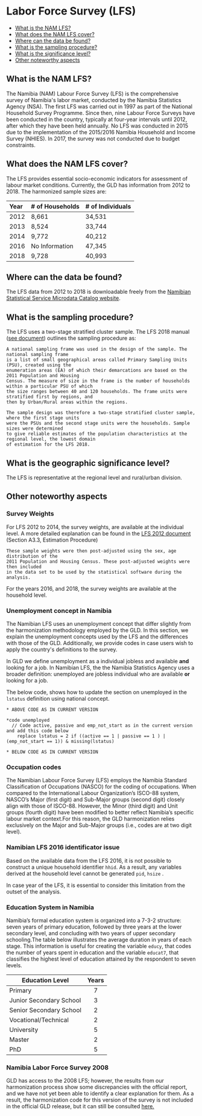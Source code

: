 # Labor Force Survey (LFS)

- [What is the NAM LFS?](#what-is-the-nam-lfs)
- [What does the NAM LFS cover?](#what-does-the-nam-lfs-cover)
- [Where can the data be found?](#where-can-the-data-be-found)
- [What is the sampling procedure?](#what-is-the-sampling-procedure)
- [What is the significance level?](#what-is-the-geographic-significance-level)
- [Other noteworthy aspects](#other-noteworthy-aspects)

## What is the NAM LFS?

The Namibia (NAM) Labour Force Survey (LFS) is the comprehensive survey of Namibia's labor market, conducted by the Namibia Statistics Agency (NSA). The first LFS was carried out in 1997 as part of the National Household Survey Programme. Since then, nine Labour Force Surveys have been conducted in the country, typically at four-year intervals until 2012, after which they have been held annually. No LFS was conducted in 2015 due to the implementation of the 2015/2016 Namibia Household and Income Survey (NHIES). In 2017, the survey was not conducted due to budget constraints.

## What does the NAM LFS cover?

The LFS provides essential socio-economic indicators for assessment of labour market conditions. Currently, the GLD has information from 2012 to 2018. The harmonized sample sizes are: 

| Year  | # of Households         | # of Individuals |
| :---- | :--------------         | :--------------- |
| 2012  | 8,661                   | 34,531           |
| 2013  | 8,524                   | 33,744           |
| 2014  | 9,772                   | 40,212           |
| 2016  | No Information          | 47,345           |
| 2018  | 9,728                   | 40,993           |


## Where can the data be found?

The LFS data from 2012 to 2018 is downloadable freely from the [Namibian Statistical Service Microdata Catalog website](https://microdata.nsanamibia.com/index.php/catalog/?page=1&sk=lfs&ps=15).

## What is the sampling procedure?

The LFS uses a two-stage stratified cluster 
sample. The LFS 2018 manual ([see document](utilities/2018%20Labour%20Force%20Survey%20Report%20.pdf)) outlines the sampling procedure as:

```
A national sampling frame was used in the design of the sample. The national sampling frame 
is a list of small geographical areas called Primary Sampling Units (PSU), created using the 
enumeration areas (EA) of which their demarcations are based on the 2011 Population and Housing 
Census. The measure of size in the frame is the number of households within a particular PSU of which 
the size ranges between 40 and 120 households. The frame units were stratified first by regions, and 
then by Urban/Rural areas within the regions.

The sample design was therefore a two-stage stratified cluster sample, where the first stage units 
were the PSUs and the second stage units were the households. Sample sizes were determined 
to give reliable estimates of the population characteristics at the regional level, the lowest domain 
of estimation for the LFS 2018.

```

## What is the geographic significance level?

The LFS is representative at the regional level and rural/urban division.

## Other noteworthy aspects

### Survey Weights
For LFS 2012 to 2014, the survey weights, are available at the individual level. A more detailed explanation can be found in the [LFS 2012 document](utilities/book%20Final.pdf) (Section A3.3, Estimation Procedure)

```
These sample weights were then post-adjusted using the sex, age distribution of the 
2011 Population and Housing Census. These post-adjusted weights were then included 
in the data set to be used by the statistical software during the analysis.
```

For the years 2016, and 2018, the survey weights are available at the household level.

### Unemployment concept in Namibia
The Namibian LFS uses an unemployment concept that differ slightly from the harmonization methodology employed by the GLD. In this section, we explain the unemployment concepts used by the LFS and the differences with those of the GLD. Additionally, we provide codes in case users wish to apply the country's definitions to the survey.

In GLD we define unemployment as a individual jobless and available **and** looking for a job. In Namibian LFS, the the Namibia Statistics Agency uses a broader definition: unemployed are jobless individual who are available **or** looking for a job.

The below code, shows how to update the section on unemployed in the `lstatus` definition using national concept.

```
* ABOVE CODE AS IN CURRENT VERSION
	
*code unemployed
  // Code active, passive and emp_not_start as in the current version and add this code below
	replace lstatus = 2 if ((active == 1 | passive == 1 ) | (emp_not_start == 1)) & missing(lstatus)

* BELOW CODE AS IN CURRENT VERSION
```

### Occupation codes

The Namibian Labour Force Survey (LFS) employs the Namibia Standard Classification of Occupations (NASCO) for the coding of occupations. When compared to the International Labour Organization’s ISCO-88 system, NASCO’s Major (first digit) and Sub-Major groups (second digit) closely align with those of ISCO-88. However, the Minor (third digit) and Unit groups (fourth digit) have been modified to better reflect Namibia’s specific labour market context.For this reason, the GLD harmonization relies exclusively on the Major and Sub-Major groups (i.e., codes are at two digit level).


### Namibian LFS 2016 identificator issue

Based on the available data from the LFS 2016, it is not possible to construct a unique household identifier `hhid`. As a result, any variables derived at the household level cannot be generated `pid`, `hsize` .

In case year of the LFS, it is essential to consider this limitation from the outset of the analysis.

### Education System in Namibia

Namibia’s formal education system is organized into a 7-3-2 structure: seven years of primary education, followed by three years at the lower secondary level, and concluding with two years of upper secondary schooling.The table below illustrates the average duration in years of each stage. This information is useful for creating the variable `educy`, that codes the number of years spent in education and the variable `educat7`, that classifies the highest level of education attained by the respondent to seven levels.


| **Education Level**        | **Years** |
|----------------------------|:---------:|
| Primary                    | 7         |
| Junior Secondary School    | 3         |
| Senior Secondary School    | 2         |
| Vocational/Technical       | 2         |
| University                 | 5         |
| Master                     | 2         |
| PhD                        | 5         |


### Namibia Labor Force Survey 2008

GLD has access to the 2008 LFS; however, the results from our harmonization process show some discrepancies with the official report, and we have not yet been able to identify a clear explanation for them. As a result, the harmonization code for this version of the survey is not included in the official GLD release, but it can still be consulted [here.](utilities/NAM_2008_LFS_V01_M_V01_A_GLD_ALL.do)  

